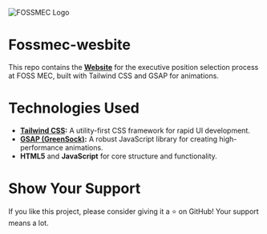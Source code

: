 ![FOSSMEC Logo](https://fossmec.netlify.app/images/fossmec.png)

# Fossmec-wesbite

This repo contains the **[Website](https://laufeydev.github.io/Fossmec-website/)** for the executive position selection process at FOSS MEC, built with Tailwind CSS and GSAP for animations.

# Technologies Used

-  **[Tailwind CSS](https://tailwindcss.com/):** A utility-first CSS framework for rapid UI development.
-  **[GSAP (GreenSock)](https://greensock.com/gsap/):** A robust JavaScript library for creating high-performance animations.
-  **HTML5** and **JavaScript** for core structure and functionality.

# Show Your Support
If you like this project, please consider giving it a ⭐️ on GitHub! Your support means a lot.

